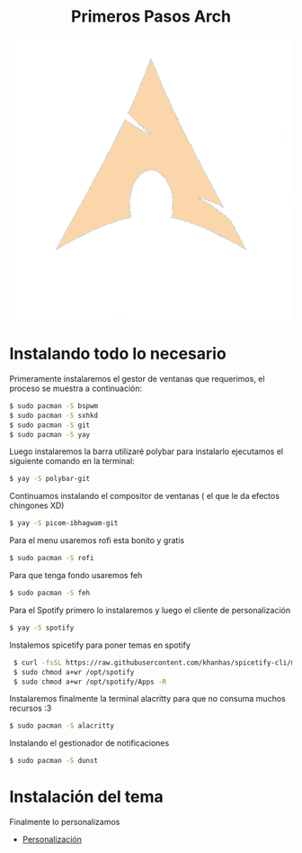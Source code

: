<h1 align="center">Primeros Pasos Arch</h1>

<p align="center">
 
<img src="https://raw.githubusercontent.com/P4NAD3ROXIS/DotfilesForEverybody/main/Guide/Spanish-Version/Distros/Arch/archlinux.png">

</p>

# Instalando todo lo necesario

Primeramente instalaremos el gestor de ventanas que requerimos, el proceso se muestra a continuación:

```bash
$ sudo pacman -S bspwm
$ sudo pacman -S sxhkd
$ sudo pacman -S git
$ sudo pacman -S yay
```

Luego instalaremos la barra utilizaré polybar para instalarlo ejecutamos el siguiente comando en la terminal:

```bash
$ yay -S polybar-git
```

Continuamos instalando el compositor de ventanas ( el que le da efectos chingones XD)

```bash
$ yay -S picom-ibhagwam-git
```

Para el menu usaremos rofi esta bonito y gratis

```bash
$ sudo pacman -S rofi
```

Para que tenga fondo usaremos feh

```bash
$ sudo pacman -S feh
```

Para el Spotify primero lo instalaremos y luego el cliente de personalización

```bash
$ yay -S spotify
```

Instalemos spicetify para poner temas en spotify

```bash
 $ curl -fsSL https://raw.githubusercontent.com/khanhas/spicetify-cli/master/install.sh | sh
 $ sudo chmod a+wr /opt/spotify
 $ sudo chmod a+wr /opt/spotify/Apps -R
 ```

Instalaremos finalmente la terminal alacritty para que no consuma muchos recursos :3

```bash
$ sudo pacman -S alacritty
 ```

Instalando el gestionador de notificaciones

```bash
$ sudo pacman -S dunst
```

# Instalación del tema

Finalmente lo personalizamos

- [Personalización](https://github.com/P4NAD3ROXIS/DotfilesForEverybody/blob/main/Guide/Spanish-Version/Dots/README.md)
